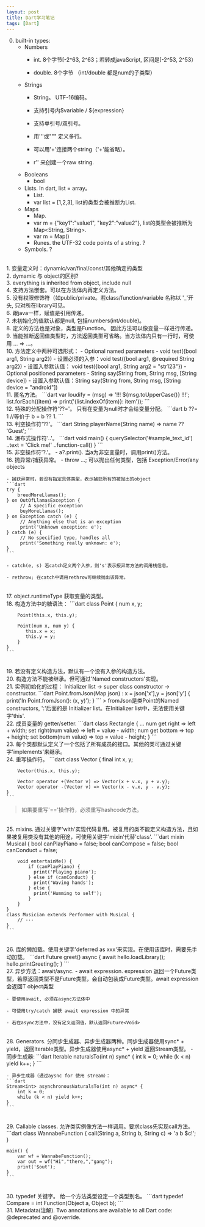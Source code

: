 ```yaml
---
layout: post
title: Dart学习笔记
tags: [Dart]
---
```


0. built-in types:
      - Numbers
        - int. 8个字节[-2^63, 2^63；若转成javaScript, 区间是[-2^53, 2^53）

        - double. 8个字节
          （int/double 都是num的子类型）
      - Strings
        - String。 UTF-16编码。

        - 支持引号内$variable / ${expression}

        - 支持单引号/双引号。

        - 用'''或""" 定义多行。

        - 可以用'+'连接两个string（'+'能省略）。

        - r'' 来创建一个raw string.
      - Booleans
        - bool
      - Lists. In dart, list = array。
        - List<T>.
        - var list = [1,2,3], list的类型会被推断为List<int>.
      - Maps
          -  Map. 
          -  var m = {"key1":"value1", "key2":"value2"}, list的类型会被推断为Map<String, String>.
          -  var m = Map()
          -  Runes. the UTF-32 code points of a string. ?
      - Symbols. ?
<br/>
1. 变量定义时：dynamic/var/final/const/其他确定的类型
<br/>
2. dymamic 与 object的区别?
<br/>
3. everything is inherited from object, include null
<br/>
4. 支持方法嵌套。可以在方法体内再定义方法。
<br/>
5. 没有权限修饰符（如public/private。若class/function/variable 名称以 '_'开头, 只对所在library可见。
<br/>
6. 跟java一样，赋值是引用传递。
<br/>
7. 未初始化的值默认都是null, 包括numbers(int/double)。
<br/>
8. 定义的方法也是对象，类型是Function。 因此方法可以像变量一样进行传递。
<br/>
9. 当能推断返回值类型时，方法返回类型可省略。当方法体内只有一行时，可使用 ... => ...。
<br/>
10. 方法定义中两种可选形式：
	- Optional named parameters
		- void test({bool arg1, String arg2})
		- 设置必须的入参：void test({bool arg1, @required String arg2})
		- 设置入参默认值： void test({bool arg1, String arg2 = "str123"})
	- Optional positioned parameters
		- String say(String from, String msg, [String device])
		- 设置入参默认值：String say(String from, String msg, [String device = "android"])
<br/>
11. 匿名方法。
	```dart
	var loudify = (msg) => '!!! ${msg.toUpperCase()} !!!';
	list.forEach((item) => print('{list.indexOf(item)}: item'));
	```
<br/>
12. 特殊的分配操作符'??='。 只有在变量为null时才会给变量分配。
	```dart
		b ??= 1 
		//等价于
		b = b ?? 1.
	```
<br/>
13. 判空操作符'??'。
	```dart
	String playerName(String name) => name ?? 'Guest';
	```
<br/>
14. 瀑布式操作符'..'。
	```dart
	void main() {
		querySelector('#sample_text_id')
		..text = 'Click me!'
		..function-call()
	}
	```
<br/>
15. 非空操作符'?.'。
	- a?.print(). 当a为非空变量时，调用print()方法。
<br/>
16. 抛异常/捕获异常。
	- throw ...; 可以抛出任何类型，包括 Exception/Error/any objects

	- 捕获异常时，若没有指定具体类型，表示捕获所有的被抛出的object
	```dart
	try {
		breedMoreLlamas();
	} on OutOfLlamasException {
		 // A specific exception
		 buyMoreLlamas();
	} on Exception catch (e) {
		 // Anything else that is an exception
		 print('Unknown exception: e');
	} catch (e) {
		 // No specified type, handles all
		 print('Something really unknown: e');
	}
	```

	- catch(e, s) 若catch定义两个入参，则's'表示报异常方法的调用栈信息。

	- rethrow; 在catch中调用rethrow可继续抛出该异常。
<br/>
17. object.runtimeType 获取变量的类型。
<br/>
18. 构造方法中的糖语法：
	```dart
	class Point {
		num x, y;

		Point(this.x, this.y);

		Point(num x, num y) {
		   this.x = x;
		   this.y = y;
		}
	}
	```
<br/>
19. 若没有定义构造方法，默认有一个没有入参的构造方法。
<br/>
20. 构造方法不能被继承。但可通过'Named constructors'实现。
<br/>
21. 实例初始化的过程： Initializer list -> super class constructor -> constructor.
	```dart
	Point.fromJson(Map<String, num> json)
		: x = json['x'],y = json['y'] {
		print('In Point.fromJson(): (x, y)');
	}
	```
   > fromJson是类Point的Named constructors, ':'后面的是 Initializer list。在Initializer list中，无法使用关键字'this'.
<br/>
22. 成员变量的 getter/setter.
	```dart
	class Rectangle {
		...
		num get right => left + width;
		set right(num value) => left = value - width;
		num get bottom => top + height;
		set bottom(num value) => top = value - height;
	}
	```
<br/>
23. 每个类都默认定义了一个包括了所有成员的接口。其他的类可通过关键字'implements'来继承。
<br/>
24. 重写操作符。
	```dart
	class Vector {
		final int x, y;

		Vector(this.x, this.y);

		Vector operator +(Vector v) => Vector(x + v.x, y + v.y);
		Vector operator -(Vector v) => Vector(x - v.x, y - v.y);
	}
	```
   > 如果要重写'=='操作符，必须重写hashcode方法。
<br/>
25. mixins. 通过关键字'with'实现代码复用。被复用的类不能定义构造方法，且如果被复用类没有其他的用途，可使用关键字'mixin'代替'class'.
	```dart
	mixin Musical {
		bool canPlayPiano = false;
		bool canCompose = false;
		bool canConduct = false;

		void entertainMe() {
			if (canPlayPiano) {
			  print('Playing piano');
			} else if (canConduct) {
			  print('Waving hands');
			} else {
			  print('Humming to self');
			}
		}
	}
	class Musician extends Performer with Musical {
		// ···
	}
	```
<br/>
26. 库的懒加载。使用关键字'deferred as xxx'来实现。在使用该库时，需要先手动加载。
	```dart
	Future greet() async {
		await hello.loadLibrary();
		hello.printGreeting();
	}
	```
<br/>
27. 异步方法：await/async.
	- await expression. expression 返回一个Future<T>类型，若原返回类型不是Future类型，会自动包装成Future类型。await expression会返回T object类型

	- 要使用await, 必须在async方法体中

	- 可使用try/catch 捕获 await expression 中的异常

	- 若在async方法中，没有定义返回值，默认返回Future<Void>
<br/>
28. Generators. 分同步生成器、异步生成器两种。同步生成器使用sync* + yield，返回Iterable类型。异步生成器使用async* + yield 返回Stream类型。
	- 同步生成器:
	```dart
	Iterable<int> naturalsTo(int n) sync* {
		int k = 0;
		while (k < n) yield k++;
	}
	```

	- 异步生成器（通过aysnc for 使用 stream）：
	```dart
	Stream<int> asynchronousNaturalsTo(int n) async* {
		int k = 0;
		while (k < n) yield k++;
	}
	```
<br/>
29. Callable classes. 允许类实例像方法一样调用。要求class先实现call方法。
	```dart
	class WannabeFunction {
		call(String a, String b, String c) => 'a b $c!';
	}

	main() {
		var wf = WannabeFunction();
		var out = wf("Hi","there,","gang");
		print('$out');
	}
	```
<br/>
30. typedef 关键字。 给一个方法类型设定一个类型别名。
	```dart
	typedef Compare = int Function(Object a, Object b);
	```
<br/>
31. Metadata(注解). Two annotations are available to all Dart code: @deprecated and @override.



    


	
	
	
	
	
	
	
	
	
	
